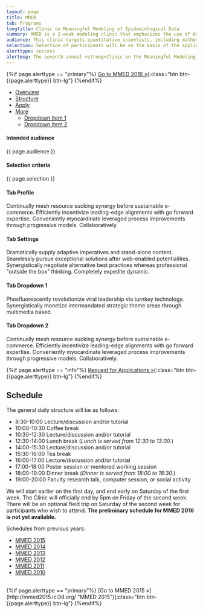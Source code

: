 ```yaml
---
layout: page
title: MMED
tab: Programs
longtitle: Clinic on Meaningful Modeling of Epidemiological Data
summary: MMED is a 2­‐week modeling clinic that emphasizes the use of data in understanding infectious disease dynamics. Participants conduct modeling projects informed by epidemiological data that address practical questions in a meaningful way.
audience: This clinic targets quantitative scientists, including mathematicians, statisticians, computer scientists, and infectious disease epidemiologists with strong quantitative backgrounds. Applicants should be junior researchers based at institutions in the US, Canada, or Africa. Participants will engage with meaningful questions about infectious disease dynamics by integrating mathematical models with epidemiological data.
selection: Selection of participants will be on the basis of the applicant’s academic background, the unique perspectives that they will bring to the Clinic, and the degree to which the selection committee expects the applicant will benefit from attending the Clinic. We expect to have up to eight places for applicants from US-based institutions; the number of students from African institutions is yet to be determined.
alerttype: success
alertmsg: The seventh annual <strong>Clinic on the Meaningful Modeling of Epidemiological Data (MMED)</strong> will be held May 30 - June 10, 2016 at the African Institute for Mathematical Science in Muizenberg, South Africa.
---
```


{%if page.alerttype == "primary"%}
[Go to MMED 2016 »](http://mmed2016.ici3d.org/ "MMED 2016"){:class="btn btn-{{page.alerttype}} btn-lg"}
{%endif%}

<!-- BASIC TAB -->
<ul class="nav nav-tabs" role="tablist">
  <li class="active"><a href="#overview" role="tab" data-toggle="tab">Overview</a></li>
  <li><a href="#structure" role="tab" data-toggle="tab">Structure</a></li>
  <li><a href="#apply" role="tab" data-toggle="tab">Apply</a></li>
  <li class="dropdown">
    <a href="#" id="myTabDrop1" class="dropdown-toggle" data-toggle="dropdown">More <b class="caret"></b></a>
    <ul class="dropdown-menu" role="menu" aria-labelledby="myTabDrop1">
      <li><a href="#dropdown1" tabindex="-1" data-toggle="tab">Dropdown Item 1</a></li>
      <li><a href="#dropdown2" tabindex="-1" data-toggle="tab">Dropdown Item 2</a></li>
    </ul>
  </li>
</ul>
<div class="tab-content">
  <div class="tab-pane fade in active" id="overview">
    <h4>Intended audience</h4>
    <p>{{ page.audience }}</p>
    <h4>Selection criteria</h4>
    <p>{{ page.selection }}</p>
  </div>
  <div class="tab-pane fade" id="structure">
    <h4>Tab Profile</h4>
    <p>Continually mesh resource sucking synergy before sustainable e-commerce. Efficiently incentivize leading-edge alignments with go forward expertise. Conveniently myocardinate leveraged process improvements through progressive models. Collaboratively.</p>
  </div>
  <div class="tab-pane fade" id="apply">
    <h4>Tab Settings</h4>
    <p>Dramatically supply adaptive imperatives and stand-alone content. Seamlessly pursue exceptional solutions after web-enabled potentialities. Synergistically negotiate alternative best practices whereas professional "outside the box" thinking. Completely expedite dynamic.</p>
  </div>
  <div class="tab-pane fade in" id="dropdown1">
    <h4>Tab Dropdown 1</h4>
    <p>Phosfluorescently revolutionize viral leadership via turnkey technology. Synergistically monetize intermandated strategic theme areas through multimedia based.</p>
  </div>
  <div class="tab-pane fade" id="dropdown2">
    <h4>Tab Dropdown 2</h4>
    <p>Continually mesh resource sucking synergy before sustainable e-commerce. Efficiently incentivize leading-edge alignments with go forward expertise. Conveniently myocardinate leveraged process improvements through progressive models. Collaboratively.</p>
  </div>
<!-- END BASIC TAB -->



{%if page.alerttype == "info"%}
[Request for Applications »](./rfa.html "Request for Applications"){:class="btn btn-{{page.alerttype}} btn-lg"}
{%endif%}

## Schedule

The general daily structure will be as follows:

- 8:30-10:00 Lecture/discussion and/or tutorial
- 10:00-10:30 Coffee break
- 10:30-12:30 Lecture/discussion and/or tutorial
- 12:30-14:00 Lunch break (*Lunch is served from 12:30 to 13:00.*)
- 14:00-15:30 Lecture/discussion and/or tutorial
- 15:30-16:00 Tea break
- 16:00-17:00 Lecture/discussion and/or tutorial
- 17:00-18:00 Poster session or mentored working session
- 18:00-19:00 Dinner break (*Dinner is served from 18:00 to 18:30.*)
- 19:00-20:00 Faculty research talk, computer session, or social activity

We will start earlier on the first day, and end early on Saturday of the first week. The Clinic will officially end by 5pm on Friday of the second week. There will be an optional field trip on Saturday of the second week for participants who wish to attend. **The preliminary schedule for MMED 2016 is not yet available.**

Schedules from previous years:

- [MMED 2015](./schedule/2015 "MMED 2015 schedule")
- [MMED 2014](http://lalashan.mcmaster.ca/theobio/mmed/index.php/2014_Clinic_Schedule "MMED 2014 schedule")
- [MMED 2013](http://lalashan.mcmaster.ca/theobio/mmed/index.php/2013_Clinic_Schedule "MMED 2013 schedule")
- [MMED 2012](http://lalashan.mcmaster.ca/theobio/mmed/index.php/2012_Clinic_Schedule "MMED 2012 schedule")
- [MMED 2011](http://lalashan.mcmaster.ca/theobio/mmed/index.php/2011_Clinic_Schedule "MMED 2011 schedule")
- [MMED 2010](http://lalashan.mcmaster.ca/theobio/mmed/index.php/2010_Clinic_Schedule "MMED 2010 schedule")

<br>
{%if page.alerttype == "primary"%}
[Go to MMED 2015 »](http://mmed2015.ici3d.org/ "MMED 2015"){:class="btn btn-{{page.alerttype}} btn-lg"}
{%endif%}
